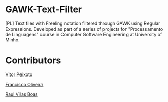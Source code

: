 # GAWK-Text-Filter
[PL] Text files with Freeling notation filtered through GAWK using Regular Expressions. Developed as part of a series of projects for "Processamento de Linguagens" course in Computer Software Engineering at University of Minho.

# Contributors

[Vitor Peixoto](https://github.com/VitorPeixoto97)

[Francisco Oliveira](https://github.com/Tibblue)

[Raul Vilas Boas](https://github.com/MrBoas)
